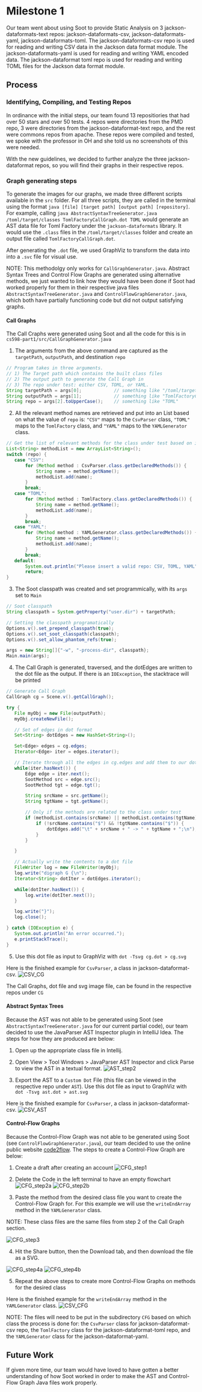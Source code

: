 # Milestone 1

Our team went about using Soot to provide Static Analysis on 3 jackson-dataformats-text repos: jackson-dataformats-csv, jackson-dataformats-yaml, jackson-dataformats-toml. The jackson-dataformats-csv repo is used for reading and writing CSV data in the Jackson data format module. The jackson-dataformats-yaml is used for reading and writing YAML encoded data. The jackson-dataformat toml repo is used for reading and writing TOML files for the Jackson data format module. 

## Process

### Identifying, Compiling, and Testing Repos
In ordinance with the initial steps, our team found 13 repositiories that had over 50 stars and over 50 tests. 4 repos were directories from the PMD repo, 3 were directories from the jackson-dataformat-text repo, and the rest were commons repos from apache. These repos were compiled and tested, we spoke with the professor in OH and she told us no screenshots of this were needed.

With the new guidelines, we decided to further analyze the three jackson-dataformat repos, so you will find their graphs in their respective repos.

### Graph generating steps

To generate the images for our graphs, we made three different scripts available in the `src` folder. For all three scripts, they are called in the terminal using the format `java [file] [target path] [output path] [repository]`.
For example, calling `java AbstractSyntaxTreeGenerator.java /toml/target/classes TomlFactoryCallGraph.dot TOML` would generate an AST data file for Toml Factory under the `jackson-dataformats` library. It would use the `.class` files in the
`/toml/target/classes` folder and create an output file called `TomlFactoryCallGraph.dot`.

After generating the `.dot` file, we used GraphViz to transform the data into into a `.svc` file for visual use.

NOTE: This methodolgy only works for `CallGraphGenerator.java`. Abstract Syntax Trees and Control Flow Graphs are generated using alternative methods, we just wanted to link how they would have been done if Soot had worked properly for them in their respective java files `AbstractSyntaxTreeGenerator.java` and `ControlFlowGraphGenerator.java`, which both have partially functioning code but did not output satisfying graphs.

#### Call Graphs
The Call Craphs were generated using Soot and all the code for this is in `cs598-part1/src/CallGraphGenerator.java`

1. The arguments from the above command are captured as the `targetPath`, `outputPath`, and destination `repo`

```java
// Program takes in three arguments.
// 1) The Target path which contains the built class files
// 2) The output path to generate the Call Graph in
// 3) The repo under test: either CSV, TOML, or YAML.
String targetPath = args[0];            // something like "/toml/target/classes"
String outputPath = args[1];            // something like "TomlFactoryCallGraph.dot"
String repo = args[2].toUpperCase();    // something like "TOML"
```

2. All the relevant method names are retrieved and put into an List based on what the value of `repo` is: `"CSV"` maps to the `CsvParser` class, `"TOML"` maps to the `TomlFactory` class, and `"YAML"` maps to the `YAMLGenerator` class.

```java
// Get the list of relevant methods for the class under test based on its repo
List<String> methodList = new ArrayList<String>();
switch (repo) {
   case "CSV":
       for (Method method : CsvParser.class.getDeclaredMethods()) {
           String name = method.getName();
           methodList.add(name);
       }
       break;
   case "TOML":
       for (Method method : TomlFactory.class.getDeclaredMethods()) {
           String name = method.getName();
           methodList.add(name);
       }
       break;
   case "YAML":
       for (Method method : YAMLGenerator.class.getDeclaredMethods()) {
           String name = method.getName();
           methodList.add(name);
       }
       break;
   default:
       System.out.println("Please insert a valid repo: CSV, TOML, YAML");
       return;
}
```
3. The Soot classpath was created and set programmically, with its `args` set to `Main`

```java
// Soot classpath
String classpath = System.getProperty("user.dir") + targetPath;

// Setting the classpath programatically
Options.v().set_prepend_classpath(true);
Options.v().set_soot_classpath(classpath);
Options.v().set_allow_phantom_refs(true);

args = new String[]{"-w", "-process-dir", classpath};
Main.main(args);
```

4. The Call Graph is generated, traversed, and the dotEdges are written to the dot file as the output. If there is an `IOException`, the stacktrace will be printed

```java
// Generate Call Graph
CallGraph cg = Scene.v().getCallGraph();

try {
   File myObj = new File(outputPath);
   myObj.createNewFile();

   // Set of edges in dot format
   Set<String> dotEdges = new HashSet<String>();

   Set<Edge> edges = cg.edges;
   Iterator<Edge> iter = edges.iterator();

   // Iterate through all the edges in cg.edges and add them to our dotEdges set
   while(iter.hasNext()) {
       Edge edge = iter.next();
       SootMethod src = edge.src();
       SootMethod tgt = edge.tgt();

       String srcName = src.getName();
       String tgtName = tgt.getName();

       // Only if the methods are related to the class under test
       if (methodList.contains(srcName) || methodList.contains(tgtName)) {
           if (!srcName.contains("$") && !tgtName.contains("$")) {
               dotEdges.add("\t" + srcName + " -> " + tgtName + ";\n");
           }
       }

   }

   // Actually write the contents to a dot file
   FileWriter log = new FileWriter(myObj);
   log.write("digraph G {\n");
   Iterator<String> dotIter = dotEdges.iterator();

   while(dotIter.hasNext()) {
       log.write(dotIter.next());
   }

   log.write("}");
   log.close();

} catch (IOException e) {
   System.out.println("An error occurred.");
   e.printStackTrace();
}
```

5. Use this dot file as input to GraphViz with `dot -Tsvg cg.dot > cg.svg`

Here is the finished example for `CsvParser`, a class in jackson-dataformat-csv.
![CSV_CG](/jackson-dataformats-csv/CG/CSVCallGraph.svg)


The Call Graphs, dot file and svg image file, can be found in the respective repos under `CG`

#### Abstract Syntax Trees
Because the AST was not able to be generated using Soot (see `AbstractSyntaxTreeGenerator.java` for our current partial code), our team decided to use the JavaParser AST Inspector plugin in IntelliJ Idea. The steps for how they are produced are below:

1. Open up the appropriate class file in Intellij. 

2. Open View > Tool Windows > JavaParser AST Inspector and click Parse to view the AST in a textual format.
![AST_step2](/markdown_images/AST_step2.png)

3. Export the AST to a `Custom Dot` File (this file can be viewed in the respective repo under `AST`). Use this dot file as input to GraphViz with `dot -Tsvg ast.dot > ast.svg`

Here is the finished example for `CsvParser`, a class in jackson-dataformat-csv.
![CSV_AST](/jackson-dataformats-csv/AST/CSVAST.svg)



#### Control-Flow Graphs
Because the Control-Flow Graph was not able to be generated using Soot (see `ControlFlowGraphGenerator.java`), our team decided to use the online public website [code2flow](https://code2flow.com/). The steps to create a Control-Flow Graph are below:

1. Create a draft after creating an account
![CFG_step1](/markdown_images/CFG_step1.JPG)

2. Delete the Code in the left terminal to have an empty flowchart
![CFG_step2a](/markdown_images/CFG_step2a.JPG)
![CFG_step2b](/markdown_images/CFG_step2b.JPG)

3. Paste the method from the desired class file you want to create the Control-Flow Graph for. For this example we will use the `writeEndArray` method in the `YAMLGenerator` class. 

NOTE: These class files are the same files from step 2 of the Call Graph section.

![CFG_step3](/markdown_images/CFG_step3.JPG)

4. Hit the Share button, then the Download tab, and then download the file as a SVG.

![CFG_step4a](/markdown_images/CFG_step4a.JPG)
![CFG_step4b](/markdown_images/CFG_step4b.JPG)

5. Repeat the above steps to create more Control-Flow Graphs on methods for the desired class


Here is the finished example for the `writeEndArray` method in the `YAMLGenerator` class.
![CSV_CFG](/jackson-dataformats-yaml/CFG/writeEndArray.svg)

NOTE: The files will need to be put in the subdirectory `CFG` based on which class the process is done for: the `CsvParser` class for jackson-dataformat-csv repo, the `TomlFactory` class for the jackson-dataformat-toml repo, and the `YAMLGenerator` class for the jackson-dataformat-yaml.


## Future Work
If given more time, our team would have loved to have gotten a better understanding of how Soot worked in order to make the AST and Control-Flow Graph Java files work properly.
